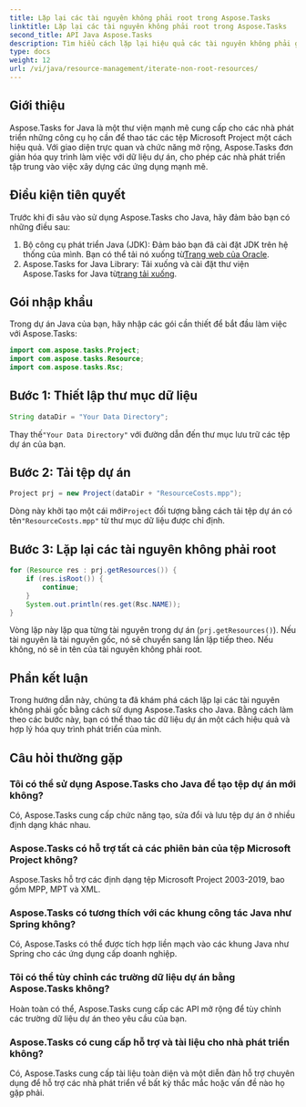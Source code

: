 ```yaml
---
title: Lặp lại các tài nguyên không phải root trong Aspose.Tasks
linktitle: Lặp lại các tài nguyên không phải root trong Aspose.Tasks
second_title: API Java Aspose.Tasks
description: Tìm hiểu cách lặp lại hiệu quả các tài nguyên không phải gốc trong tệp Microsoft Project bằng Aspose.Tasks cho Java. Tăng cường quá trình phát triển của bạn.
type: docs
weight: 12
url: /vi/java/resource-management/iterate-non-root-resources/
---
```

## Giới thiệu
Aspose.Tasks for Java là một thư viện mạnh mẽ cung cấp cho các nhà phát triển những công cụ họ cần để thao tác các tệp Microsoft Project một cách hiệu quả. Với giao diện trực quan và chức năng mở rộng, Aspose.Tasks đơn giản hóa quy trình làm việc với dữ liệu dự án, cho phép các nhà phát triển tập trung vào việc xây dựng các ứng dụng mạnh mẽ.
## Điều kiện tiên quyết
Trước khi đi sâu vào sử dụng Aspose.Tasks cho Java, hãy đảm bảo bạn có những điều sau:
1.  Bộ công cụ phát triển Java (JDK): Đảm bảo bạn đã cài đặt JDK trên hệ thống của mình. Bạn có thể tải nó xuống từ[Trang web của Oracle](https://www.oracle.com/java/technologies/javase-jdk11-downloads.html).
2. Aspose.Tasks for Java Library: Tải xuống và cài đặt thư viện Aspose.Tasks for Java từ[trang tải xuống](https://releases.aspose.com/tasks/java/).

## Gói nhập khẩu
Trong dự án Java của bạn, hãy nhập các gói cần thiết để bắt đầu làm việc với Aspose.Tasks:
```java
import com.aspose.tasks.Project;
import com.aspose.tasks.Resource;
import com.aspose.tasks.Rsc;
```

## Bước 1: Thiết lập thư mục dữ liệu
```java
String dataDir = "Your Data Directory";
```
 Thay thế`"Your Data Directory"` với đường dẫn đến thư mục lưu trữ các tệp dự án của bạn.
## Bước 2: Tải tệp dự án
```java
Project prj = new Project(dataDir + "ResourceCosts.mpp");
```
 Dòng này khởi tạo một cái mới`Project` đối tượng bằng cách tải tệp dự án có tên`"ResourceCosts.mpp"` từ thư mục dữ liệu được chỉ định.
## Bước 3: Lặp lại các tài nguyên không phải root
```java
for (Resource res : prj.getResources()) {
    if (res.isRoot()) {
        continue;
    }
    System.out.println(res.get(Rsc.NAME));
}
```
Vòng lặp này lặp qua từng tài nguyên trong dự án (`prj.getResources()`). Nếu tài nguyên là tài nguyên gốc, nó sẽ chuyển sang lần lặp tiếp theo. Nếu không, nó sẽ in tên của tài nguyên không phải root.

## Phần kết luận
Trong hướng dẫn này, chúng ta đã khám phá cách lặp lại các tài nguyên không phải gốc bằng cách sử dụng Aspose.Tasks cho Java. Bằng cách làm theo các bước này, bạn có thể thao tác dữ liệu dự án một cách hiệu quả và hợp lý hóa quy trình phát triển của mình.
## Câu hỏi thường gặp
### Tôi có thể sử dụng Aspose.Tasks cho Java để tạo tệp dự án mới không?
Có, Aspose.Tasks cung cấp chức năng tạo, sửa đổi và lưu tệp dự án ở nhiều định dạng khác nhau.
### Aspose.Tasks có hỗ trợ tất cả các phiên bản của tệp Microsoft Project không?
Aspose.Tasks hỗ trợ các định dạng tệp Microsoft Project 2003-2019, bao gồm MPP, MPT và XML.
### Aspose.Tasks có tương thích với các khung công tác Java như Spring không?
Có, Aspose.Tasks có thể được tích hợp liền mạch vào các khung Java như Spring cho các ứng dụng cấp doanh nghiệp.
### Tôi có thể tùy chỉnh các trường dữ liệu dự án bằng Aspose.Tasks không?
Hoàn toàn có thể, Aspose.Tasks cung cấp các API mở rộng để tùy chỉnh các trường dữ liệu dự án theo yêu cầu của bạn.
### Aspose.Tasks có cung cấp hỗ trợ và tài liệu cho nhà phát triển không?
Có, Aspose.Tasks cung cấp tài liệu toàn diện và một diễn đàn hỗ trợ chuyên dụng để hỗ trợ các nhà phát triển về bất kỳ thắc mắc hoặc vấn đề nào họ gặp phải.